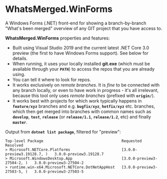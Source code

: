 # WhatsMerged.WinForms
A Windows Forms (.NET) front-end for showing a branch-by-branch "What's been merged" overview of any GIT project that you have access to.

**WhatsMerged.WinForms** properties and features:

- Built using Visual Studio 2019 and the current latest .NET Core 3.0 preview (the first to have Windows Forms support). See below for details.
- When running, it uses your locally installed **git.exe** (which must be available through your **`PATH`**) to access the repos that you are already using.
- You can tell it where to look for repos.
- It works exclusively on *remote branches*. It is *fine* to be connected with any branch locally, or even to have work in progress - it's all irrelevant, because this tool only uses *remote branches* (prefixed with **`origin/`**).
- It works best with projects for which work typically happens in **`feature/xyz`** branches and e.g. **`bugfix/xyz`**, **`hotfix/xyz`** etc. branches, which then get merged into branches with common names such as **`develop`**, **`test`**, **`release`** (or **`release/1.1`**, **`release/1.2`**, etc) and finally **`master`**.

Output from **`dotnet list package`**, filtered for "preview":

    Top-level Package                                   Requested                    Resolved
    > Microsoft.NETCore.Platforms                       [3.0.0-preview3.19128.7, )   3.0.0-preview3.19128.7
    > Microsoft.WindowsDesktop.App                      [3.0.0-preview3-27504-2, )   3.0.0-preview3-27504-2
    > runtime.win-x64.Microsoft.NETCore.DotNetAppHost   [3.0.0-preview3-27503-5, )   3.0.0-preview3-27503-5
